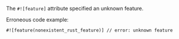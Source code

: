 The `#![feature]` attribute specified an unknown feature.

Erroneous code example:

```compile_fail,E0635
#![feature(nonexistent_rust_feature)] // error: unknown feature
```
